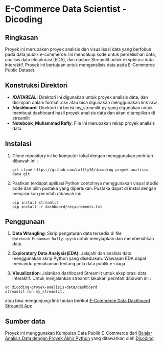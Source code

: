 # E-Commerce Data Scientist - Dicoding


## Ringkasan
Proyek ini merupakan proyek analisis dan visualisasi data yang berfokus pada data publik e-commerce. Ini mencakup kode untuk perselisihan data, analisis data eksplorasi (EDA), dan dasbor Streamlit untuk eksplorasi data interaktif. Proyek ini bertujuan untuk menganalisis data pada E-Commerce Public Dataset.

## Konstruksi Direktori

- **/DATAREAL**: Direktori ini digunakan untuk proyek analisis data, dan disimpan dalam format .csv atau bisa digunakan menggunakan link raw .
- **/dashboard**: Direktori ini berisi my_streamlit.py yang digunakan untuk membuat dashboard hasil proyek analisis data dan akan ditampilkan di streamlit 
- **Notebook_Muhammad Rafly**: File ini merupakan rekap proyek analisis data.

## Instalasi
1. Clone repository ini ke komputer lokal dengan menggunakan perintah dibawah ini :
    
    ```shell
    git clone https://github.com/raffly10/dicoding-proyek-analisis-data.git
    ```

2. Pastikan terdapat aplikasi Python contohnya menggunakan visual studio code dan pilih pustaka yang diperlukan. Pustaka dapat di instal dengan menjalankan perintah dibawah ini:

   ```shell
   pip install streamlit
   pip install -r dashboard/requirements.txt
   ```  

## Penggunaan
1. **Data Wrangling**: Skrip pengaturan data tersedia di file `Notebook_Muhammad Rafly.ipynb` untuk menyiapkan dan membersihkan data.

2. **Exploratory Data Analysis(EDA)**: Jelajahi dan analisis data menggunakan skrip Python yang disediakan. Wawasan EDA dapat memandu pemahaman tentang pola data publik e-niaga.

3. **Visualization**: Jalankan dashboard Streamlit untuk eksplorasi data interaktif. Untuk menjalankan streamlit lakukan perintah dibawah ini :

  ```shell
  cd dicoding-proyek-analisis-data/dashboard
  streamlit run my_streamlit.
  ```
atau bisa mengunjungi link tautan berikut [E-Commerce Data Dashboard Streamlit App](https://raflymuhammad.streamlit.app/)

## Sumber data
Proyek ini menggunakan Kumpulan Data Publik E-Commerce dari [Belajar Analisis Data dengan Proyek Akhir Python](https://drive.google.com/file/d/1MsAjPM7oKtVfJL_wRp1qmCajtSG1mdcK/view) yang ditawarkan oleh [Dicoding](https://www.dicoding.com/)